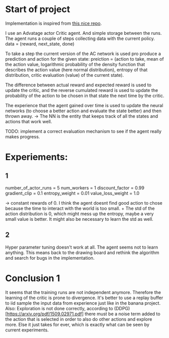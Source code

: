 # Start of project

Implementation is inspired from [this nice repo](https://github.com/ShangtongZhang/DeepRL/blob/master/examples.py#L384).

I use an Advatage actor Critic agent. And simple storage between the runs.
The agent runs a couple of steps collecting data with the current policy.
data = (reward, next_state, done)

To take a step the current version of the AC network is used pro produce a prediction and action for the given state:
preiction = (action to take, mean of the action value, logarithmic probability of the density function
that describes the action value (here normal distribution), entropy of that distribution,
 critic evaluation (value) of the current state).

The difference between actual reward and expected reward is used to update the critic, and the reverse cumulated reward
is used to update the probability of the action to be chosen in that state the next time by the critic.

The experience that the agent gained over time is used to update the neural networks (to choose a better action and evaluate the
state better) and then thrown away. -> The NN is the entity that keeps track of all the states and actions that work well.

TODO: implement a correct evaluation mechanism to see if the agent really makes progress.

# Experiements:
## 1
number_of_actor_runs = 5
num_workers = 1
discount_factor = 0.99
gradient_clip = 0.1
entropy_weight = 0.01
value_loss_weight = 1.0

-> constant rewards of 0. I think the agent doesnt find good action to chose because the time to interact with the world is
too small. + The std of the action distribution is 0, which might mess up the entropy, maybe a very small value is better.
It might also be necessary to learn the std as well.

## 2
Hyper parameter tuning doesn't work at all. The agent seems not to learn anything. This means back to the drawing board
and rethink the algorithm and search for bugs in the implementation.

# Conclusion 1

It seems that the training runs are not independent anymore. Therefore the learning of the critic is prone to
divergence. It's better to use a replay buffer to iid sample the input data from experience just like in the
banana project. Also: Exploration is not done correctly, according to (DDPG)[https://arxiv.org/pdf/1509.02971.pdf]
there must be a noise term added to the action that is selected in order to also do other actions and explore more.
Else it just takes for ever, which is exactly what can be seen by current experiments.


